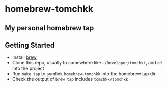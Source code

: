 homebrew-tomchkk
================

My personal homebrew tap
------------------------

## Getting Started

- Install [brew](https://brew.sh/)
- Clone this repo, usually to somewhere like `~/Developer/tomchkk`, and `cd` into the project
- Run `make tap` to symlink `homebrew-tomchkk` into the homebrew tap dir
- Check the output of `brew tap` includes `tomchkk/tomchkk`
